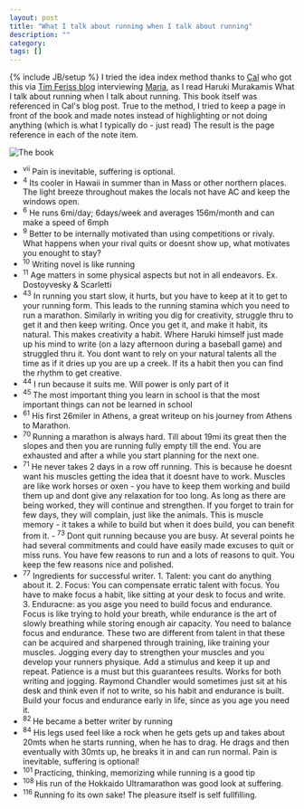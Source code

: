 ```yaml
---
layout: post
title: "What I talk about running when I talk about running"
description: ""
category: 
tags: []
---
```

{% include JB/setup %}
I tried the idea index method thanks to <a href="http://calnewport.com/">Cal</a> who got this via <a href="http://fourhourworkweek.com/">Tim Feriss blog</a> interviewing <a href="http://www.brainpickings.org/"> Maria</a>, as I read Haruki Murakamis What I talk about running when I talk about running. This book itself was referenced in Cal's blog post. True to the method, I tried to keep a page in front of the book and made notes instead of highlighting or not doing anything (which is what I typically do - just read)
The result is the page reference in each of the note item.

![The book](http://upload.wikimedia.org/wikipedia/en/thumb/7/73/What_I_Talk_About.jpg/220px-What_I_Talk_About.jpg)

- <sup>vii</sup> Pain is inevitable, suffering is optional.
- <sup>4</sup> Its cooler in Hawaii in summer than in Mass or other northern places. The light breeze throughout makes the locals not have AC and keep the windows open.
- <sup>6</sup> He runs 6mi/day; 6days/week and averages 156m/month and can make a speed of 6mph
- <sup>9</sup> Better to be internally motivated than using competitions or rivaly. What happens when your rival quits or doesnt show up, what motivates you enought to stay?
- <sup>10</sup> Writing novel is like running
- <sup>11</sup> Age matters in some physical aspects but not in all endeavors. Ex. Dostoyvesky & Scarletti
- <sup>43</sup> In running you start slow, it hurts, but you have to keep at it to get to your running form. This leads to the running stamina which you need to run a marathon. Similarly in writing you dig for creativity, struggle thru to get it and then keep writing. Once you get it, and make it habit, its natural. This makes creativity a habit. Where Haruki himself just made up his mind to write (on a lazy afternoon during a baseball game) and struggled thru it. You dont want to rely on your natural talents all the time as if it dries up you are up a creek. If its a habit then you can find the rhythm to get creative.
- <sup>44</sup> I run because it suits me. Will power is only part of it
- <sup> 45 </sup> The most important thing you learn in school is that the most important things can not be learned in school
- <sup> 61</sup> His first 26miler in Athens, a great writeup on his journey from Athens to Marathon.
- <sup> 70 </sup> Running a marathon is always hard. Till about 19mi its great then the slopes and then you are running fully empty till the end. You are exhausted and after a while you start planning for the next one.
- <sup> 71</sup> He never takes 2 days in a row off running. This is because he doesnt want his muscles getting the idea that it doesnt have to work. Muscles are like work horses or oxen - you have to keep them working and build them up and dont give any relaxation for too long. As long as there are being worked, they will continue and strengthen. If you forget to train for few days, they will complain, just like the animals. This is muscle memory - it takes a while to build but when it does build, you can benefit from it.
-<sup> 73</sup> Dont quit running because you are busy. At several points he had several commitments and could have easily made excuses to quit or miss runs. You have few reasons to run and a lots of reasons to quit. You keep the few reasons nice and polished.
- <sup> 77</sup> Ingredients for successful writer. 1. Talent: you cant do anything about it. 2. Focus: You can compensate erratic talent with focus. You have to make focus a habit, like sitting at your desk to focus and write. 3. Enduracne: as you asge you need to build focus and endurance. Focus is like trying to hold your breath, while endurance is the art of slowly breathing while storing enough air capacity. You need to balance focus and endurance. These two are different from talent in that these can be acquired and sharpened through training, like training your muscles. 
Jogging every day to strengthen your muscles and you develop your runners physique. Add a stimulus and keep it up and repeat. Patience is a must but this guarantees results. Works for both writing and jogging. Raymond Chandler would sometimes just sit at his desk and think even if not to write, so his habit and endurance is built. Build your focus and endurance early in life, since as you age you need it.
- <sup> 82 </sup> He became a better writer by running
- <sup>84</sup> His legs used feel like a rock when he gets gets up and takes about 20mts when he starts running, when he has to drag. He drags and then eventually with 30mts up, he breaks it in and can run normal. Pain is inevitable, suffering is optional!
- <sup> 101 </sup> Practicing, thinking, memorizing while running is a good tip
- <sup> 108 </sup> His run of the Hokkaido Ultramarathon was good look at suffering.
- <sup> 116 </sup> Running fo its own sake! The pleasure itself is self fullfilling.
